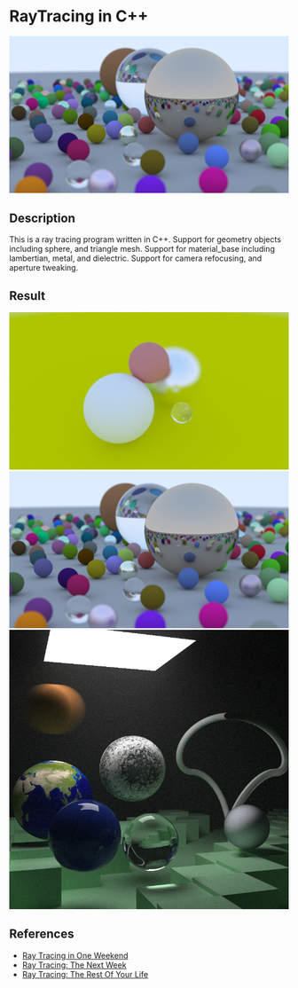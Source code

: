 # RayTracing in C++
![show](./learning/fancy.png)
## Description
This is a ray tracing program written in C++. 
Support for geometry objects including sphere, and triangle mesh.
Support for material_base including lambertian, metal, and dielectric.
Support for camera refocusing, and aperture tweaking.

## Result

[//]: # (![result]&#40;./learning/ray_tracing_mirror_metal_lambertian_fancy.png&#41;)
[//]: # (![result2]&#40;./learning/ray_tracing_mirror_metal_lambertian.png&#41;)
[//]: # (![result3]&#40;./learning/glass_ball.png&#41;)
![result4](./learning/focal_distance.png)
![result5](./learning/fancy.png)
![result6](./learning/II_final_2660.png)

## References
- [Ray Tracing in One Weekend](https://raytracing.github.io/books/RayTracingInOneWeekend.html)
- [Ray Tracing: The Next Week](https://raytracing.github.io/books/RayTracingTheNextWeek.html)
- [Ray Tracing: The Rest Of Your Life](https://raytracing.github.io/books/RayTracingTheRestOfYourLife.html)